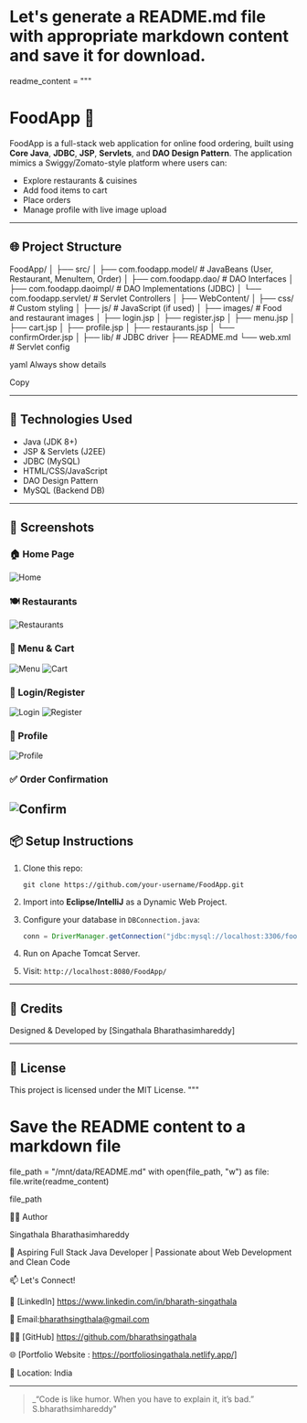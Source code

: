 # Let's generate a README.md file with appropriate markdown content and save it for download.

readme_content = """
# FoodApp 🍔

FoodApp is a full-stack web application for online food ordering, built using **Core Java**, **JDBC**, **JSP**, **Servlets**, and **DAO Design Pattern**. The application mimics a Swiggy/Zomato-style platform where users can:

- Explore restaurants & cuisines
- Add food items to cart
- Place orders
- Manage profile with live image upload

---

## 🌐 Project Structure

FoodApp/
│
├── src/
│ ├── com.foodapp.model/ # JavaBeans (User, Restaurant, MenuItem, Order)
│ ├── com.foodapp.dao/ # DAO Interfaces
│ ├── com.foodapp.daoimpl/ # DAO Implementations (JDBC)
│ └── com.foodapp.servlet/ # Servlet Controllers
│
├── WebContent/
│ ├── css/ # Custom styling
│ ├── js/ # JavaScript (if used)
│ ├── images/ # Food and restaurant images
│ ├── login.jsp
│ ├── register.jsp
│ ├── menu.jsp
│ ├── cart.jsp
│ ├── profile.jsp
│ ├── restaurants.jsp
│ └── confirmOrder.jsp
│
├── lib/ # JDBC driver
├── README.md
└── web.xml # Servlet config

yaml
Always show details

Copy

---

## 🧩 Technologies Used

- Java (JDK 8+)
- JSP & Servlets (J2EE)
- JDBC (MySQL)
- HTML/CSS/JavaScript
- DAO Design Pattern
- MySQL (Backend DB)

---

## 📸 Screenshots

### 🏠 Home Page
![Home](https://github.com/Bharathsingathala/FoodAPP/blob/1ed231f0c6fd37c41e580e5851a3dd2ceaa9faa1/Screenshot%202025-06-24%20221459%20-%20Copy.png)

### 🍽️ Restaurants
![Restaurants](https://github.com/Bharathsingathala/FoodAPP/blob/049b8078a052c4de4b73f92ed00b6e0bd5986491/Screenshot%202025-06-24%20221555%20-%20Copy.png)

### 🛒 Menu & Cart
![Menu](https://github.com/Bharathsingathala/FoodAPP/blob/62c523e7adaee7c32da72d5ded85e30011e6db69/Screenshot%202025-06-24%20221555%20-%20Copy.png)
![Cart](https://github.com/Bharathsingathala/FoodAPP/blob/62c523e7adaee7c32da72d5ded85e30011e6db69/Screenshot%202025-06-24%20221716.png)

### 🔐 Login/Register
![Login](https://github.com/Bharathsingathala/FoodAPP/blob/62c523e7adaee7c32da72d5ded85e30011e6db69/Screenshot%202025-06-24%20221615%20-%20Copy.png)
![Register](https://github.com/Bharathsingathala/FoodAPP/blob/62c523e7adaee7c32da72d5ded85e30011e6db69/Screenshot%202025-06-24%20221634%20-%20Copy.png)

### 👤 Profile
![Profile](https://github.com/Bharathsingathala/FoodAPP/blob/62c523e7adaee7c32da72d5ded85e30011e6db69/Screenshot%202025-06-24%20221659.png)

### ✅ Order Confirmation
![Confirm](https://github.com/Bharathsingathala/FoodAPP/blob/62c523e7adaee7c32da72d5ded85e30011e6db69/Screenshot%202025-06-24%20221736.png)
---

## 📦 Setup Instructions

1. Clone this repo:
    ```
    git clone https://github.com/your-username/FoodApp.git
    ```

2. Import into **Eclipse/IntelliJ** as a Dynamic Web Project.

3. Configure your database in `DBConnection.java`:
    ```java
    conn = DriverManager.getConnection("jdbc:mysql://localhost:3306/foodapp", "root", "password");
    ```

4. Run on Apache Tomcat Server.

5. Visit: `http://localhost:8080/FoodApp/`

---

## 🙌 Credits

Designed & Developed by [Singathala Bharathasimhareddy]

---

## 📄 License

This project is licensed under the MIT License.
"""

# Save the README content to a markdown file
file_path = "/mnt/data/README.md"
with open(file_path, "w") as file:
    file.write(readme_content)

file_path

👨‍💻 Author

Singathala Bharathasimhareddy

💼 Aspiring Full Stack Java Developer | Passionate about Web Development and Clean Code

📫 Let's Connect!

💼 [LinkedIn] https://www.linkedin.com/in/bharath-singathala

📧 Email:bharathsingthala@gmail.com

🧑‍💻 [GitHub] https://github.com/bharathsingathala

🌐 [Portfolio Website : https://portfoliosingathala.netlify.app/]

📍 Location: India

---
> _“Code is like humor. When you have to explain it, it’s bad.” S.bharathsimhareddy"
